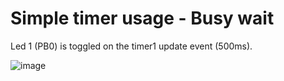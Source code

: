 # Simple timer usage - Busy wait

Led 1 (PB0) is toggled on the timer1 update event (500ms).

![image](https://user-images.githubusercontent.com/49063097/101819074-0e057700-3b25-11eb-92ff-abe2c78550ca.png)

